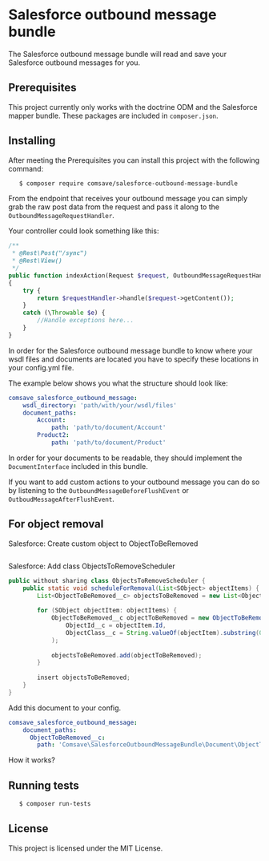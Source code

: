 # Salesforce outbound message bundle

The Salesforce outbound message bundle will read and save your Salesforce outbound messages for you. 

## Prerequisites

This project currently only works with the doctrine ODM and the Salesforce mapper bundle. These packages are included in `composer.json`.

## Installing

After meeting the Prerequisites you can install this project with the following command: 

```bash
   $ composer require comsave/salesforce-outbound-message-bundle
```

From the endpoint that receives your outbound message you can simply grab the raw post data from the request and pass it along to the `OutboundMessageRequestHandler`. 

Your controller could look something like this:

```php
/**
 * @Rest\Post("/sync")
 * @Rest\View()
 */
public function indexAction(Request $request, OutboundMessageRequestHandler $requestHandler)
{
    try {
        return $requestHandler->handle($request->getContent());
    }
    catch (\Throwable $e) {
        //Handle exceptions here...
    }
}
```

In order for the Salesforce outbound message bundle to know where your wsdl files and documents are located you have to specify these locations in your config.yml file.

The example below shows you what the structure should look like:

```yaml
comsave_salesforce_outbound_message:
    wsdl_directory: 'path/with/your/wsdl/files'
    document_paths:
        Account:
            path: 'path/to/document/Account'
        Product2:
            path: 'path/to/document/Product'
```

In order for your documents to be readable, they should implement the `DocumentInterface` included in this bundle.

If you want to add custom actions to your outbound message you can do so by listening to the `OutboundMessageBeforeFlushEvent` or `OutboudMessageAfterFlushEvent`.

## For object removal

Salesforce: Create custom object to ObjectToBeRemoved
```java 
```

Salesforce: Add class ObjectsToRemoveScheduler
```java 
public without sharing class ObjectsToRemoveScheduler {
    public static void scheduleForRemoval(List<SObject> objectItems) {
        List<ObjectToBeRemoved__c> objectsToBeRemoved = new List<ObjectToBeRemoved__c>();
        
        for (SObject objectItem: objectItems) {
            ObjectToBeRemoved__c objectToBeRemoved = new ObjectToBeRemoved__c(
                ObjectId__c = objectItem.Id,
                ObjectClass__c = String.valueOf(objectItem).substring(0, String.valueOf(objectItem).indexOf(':'))
            );
            
            objectsToBeRemoved.add(objectToBeRemoved);
        }
        
        insert objectsToBeRemoved;
    }
}
```

Add this document to your config.

```yaml
comsave_salesforce_outbound_message:
    document_paths:
      ObjectToBeRemoved__c:
        path: 'Comsave\SalesforceOutboundMessageBundle\Document\ObjectToBeRemoved'
```

How it works?

## Running tests

```bash
   $ composer run-tests
```

## License

This project is licensed under the MIT License.